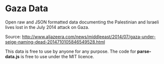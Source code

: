 Gaza Data
=========

Open raw and JSON formatted data documenting the Palestinian and Israeli lives lost in the July 2014 attack on Gaza.

Source: http://www.aljazeera.com/news/middleeast/2014/07/gaza-under-seige-naming-dead-2014710105846549528.html

This data is free to use by anyone for any purpose. The code for **parse-data.js** is free to use under the MIT licence.

